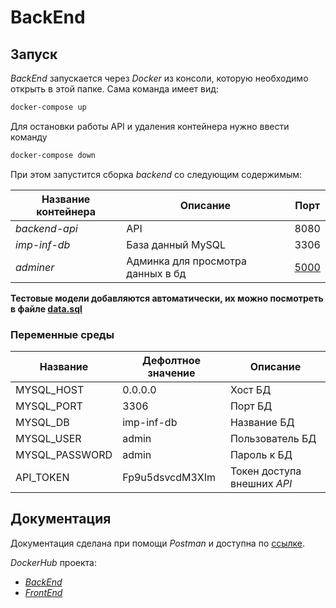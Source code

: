 # BackEnd

## Запуск

*BackEnd* запускается через *Docker* из консоли, которую необходимо открыть в этой папке.
Сама команда имеет вид:

```bash
docker-compose up
```

Для остановки работы API и удаления контейнера нужно ввести команду

```bash
docker-compose down
```

При этом запустится сборка *backend* со следующим содержимым:

|Название контейнера|Описание|Порт|
|-|-|-|
|*backend-api*|API|8080|
|*imp-inf-db*|База данный MySQL|3306|
|*adminer*|Админка для просмотра данных в бд|[5000](http://localhost:5000)|

**Тестовые модели добавляются автоматически, их можно посмотреть в файле [data.sql](https://github.com/MJSasha/important-information/blob/main/BackEnd/src/main/resources/data.sql)**

### Переменные среды

|Название|Дефолтное значение|Описание|
|-|-|-|
|MYSQL_HOST|0.0.0.0|Хост БД|
|MYSQL_PORT|3306|Порт БД|
|MYSQL_DB|imp-inf-db|Название БД|
|MYSQL_USER|admin|Пользователь БД|
|MYSQL_PASSWORD|admin|Пароль к БД|
|API_TOKEN|Fp9u5dsvcdM3XIm|Токен доступа внешних *API*|

## Документация

Документация сделана при помощи *Postman* и доступна по
[ссылке](https://documenter.getpostman.com/view/19981559/Uz5GpGt3).

*DockerHub* проекта:

- [*BackEnd*](https://hub.docker.com/repository/docker/mjsasha/backend_important-information)
- [*FrontEnd*](https://hub.docker.com/repository/docker/mjsasha/frontend_important-information)
